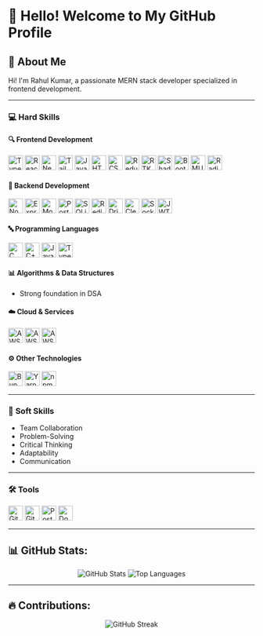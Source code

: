 # 👋 Hello! Welcome to My GitHub Profile

## 🌟 About Me
Hi! I'm Rahul Kumar, a passionate MERN stack developer specialized in frontend development.

---

### 💻 **Hard Skills**

#### 🔍 **Frontend Development**
<p>
  <img src="https://cdn.jsdelivr.net/gh/devicons/devicon/icons/typescript/typescript-original.svg" height="30" alt="TypeScript" />
  <img src="https://cdn.jsdelivr.net/gh/devicons/devicon/icons/react/react-original.svg" height="30" alt="React.js" />
  <img src="https://cdn.jsdelivr.net/gh/devicons/devicon/icons/nextjs/nextjs-original.svg" height="30" alt="Next.js" />
  <img src="https://cdn.jsdelivr.net/gh/devicons/devicon/icons/tailwindcss/tailwindcss-plain.svg" height="30" alt="Tailwind CSS" />
  <img src="https://cdn.jsdelivr.net/gh/devicons/devicon/icons/javascript/javascript-original.svg" height="30" alt="JavaScript" />
  <img src="https://cdn.jsdelivr.net/gh/devicons/devicon/icons/html5/html5-original.svg" height="30" alt="HTML5" />
  <img src="https://cdn.jsdelivr.net/gh/devicons/devicon/icons/css3/css3-original.svg" height="30" alt="CSS3" />
  <img src="https://cdn.jsdelivr.net/gh/devicons/devicon/icons/redux/redux-original.svg" height="30" alt="Redux" />
  <img src="https://img.shields.io/badge/RTK%20Query-764ABC?style=flat&logo=redux&logoColor=white" height="30" alt="RTK Query" />
  <img src="https://img.shields.io/badge/ShadCN%20UI-16181D?style=flat&logo=radix-ui&logoColor=white" height="30" alt="ShadCN UI" />
  <img src="https://cdn.jsdelivr.net/gh/devicons/devicon/icons/bootstrap/bootstrap-original.svg" height="30" alt="Bootstrap" />
  <img src="https://cdn.jsdelivr.net/gh/devicons/devicon/icons/materialui/materialui-original.svg" height="30" alt="MUI" />
  <img src="https://img.shields.io/badge/Radix%20UI-000000?style=flat&logo=radix-ui&logoColor=white" height="30" alt="Radix UI" />
</p>

#### 🔧 **Backend Development**
<p>
  <img src="https://cdn.jsdelivr.net/gh/devicons/devicon/icons/nodejs/nodejs-original.svg" height="30" alt="Node.js" />
  <img src="https://cdn.jsdelivr.net/gh/devicons/devicon/icons/express/express-original.svg" height="30" alt="Express.js" />
  <img src="https://cdn.jsdelivr.net/gh/devicons/devicon/icons/mongodb/mongodb-original.svg" height="30" alt="MongoDB" />
  <img src="https://cdn.jsdelivr.net/gh/devicons/devicon/icons/postgresql/postgresql-original.svg" height="30" alt="PostgreSQL" />
  <img src="https://img.shields.io/badge/SQLite-003B57?style=flat&logo=sqlite&logoColor=white" height="30" alt="SQLite" />
  <img src="https://cdn.jsdelivr.net/gh/devicons/devicon/icons/redis/redis-original.svg" height="30" alt="Redis" />
  <img src="https://img.shields.io/badge/Drizzle%20ORM-6E4C13?style=flat&logo=sqlite&logoColor=white" height="30" alt="Drizzle ORM" />
  <img src="https://img.shields.io/badge/Clerk-000000?style=flat&logo=clerk&logoColor=white" height="30" alt="Clerk" />
  <img src="https://img.shields.io/badge/Socket.io-010101?style=flat&logo=socket.io&logoColor=white" height="30" alt="Socket.io" />
  <img src="https://img.shields.io/badge/JWT-000000?style=flat&logo=jsonwebtokens&logoColor=white" height="30" alt="JWT" />
</p>

#### 🔤 **Programming Languages**
<p>
  <img src="https://cdn.jsdelivr.net/gh/devicons/devicon/icons/c/c-original.svg" height="30" alt="C" />
  <img src="https://cdn.jsdelivr.net/gh/devicons/devicon/icons/cplusplus/cplusplus-original.svg" height="30" alt="C++" />
  <img src="https://cdn.jsdelivr.net/gh/devicons/devicon/icons/javascript/javascript-original.svg" height="30" alt="JavaScript" />
  <img src="https://cdn.jsdelivr.net/gh/devicons/devicon/icons/typescript/typescript-original.svg" height="30" alt="TypeScript" />
</p>

#### 📊 **Algorithms & Data Structures**
- Strong foundation in DSA

#### ☁️ **Cloud & Services**
<p>
  <img src="https://cdn.jsdelivr.net/gh/devicons/devicon/icons/amazonwebservices/amazonwebservices-original.svg" height="30" alt="AWS" />
  <img src="https://img.shields.io/badge/S3-569A31?style=flat&logo=amazonaws&logoColor=white" height="30" alt="AWS S3" />
  <img src="https://img.shields.io/badge/SES-FF9900?style=flat&logo=amazonaws&logoColor=white" height="30" alt="AWS SES" />
</p>

#### ⚙️ **Other Technologies**
<p>
  <img src="https://img.shields.io/badge/Bun-000000?style=flat&logo=bun&logoColor=white" height="30" alt="Bun" />
  <img src="https://img.shields.io/badge/Yarn-2C8EBB?style=flat&logo=yarn&logoColor=white" height="30" alt="Yarn" />
  <img src="https://img.shields.io/badge/NPM-CB3837?style=flat&logo=npm&logoColor=white" height="30" alt="npm" />
</p>

---

### 🤝 **Soft Skills**
- Team Collaboration  
- Problem-Solving  
- Critical Thinking  
- Adaptability  
- Communication  

---

### 🛠️ **Tools**
<p>
  <img src="https://cdn.jsdelivr.net/gh/devicons/devicon/icons/git/git-original.svg" height="30" alt="Git" />
  <img src="https://cdn.jsdelivr.net/gh/devicons/devicon/icons/github/github-original.svg" height="30" alt="GitHub" />
  <img src="https://img.shields.io/badge/Postman-FF6C37?style=flat&logo=postman&logoColor=white" height="30" alt="Postman" />
  <img src="https://cdn.jsdelivr.net/gh/devicons/devicon/icons/docker/docker-original.svg" height="30" alt="Docker" />
</p>

---

## 📊 GitHub Stats:
<p align="center">
  <img src="https://github-readme-stats.vercel.app/api?username=CodeSciRahul&show_icons=true&theme=radical" alt="GitHub Stats" />
  <img src="https://github-readme-stats.vercel.app/api/top-langs/?username=CodeSciRahul&layout=compact&theme=radical" alt="Top Languages" />
</p>

---

## 🔥 Contributions:
<p align="center">
<img src="https://github-readme-streak-stats.herokuapp.com/?user=CodeSciRahul&theme=radical" alt="GitHub Streak" />
</p>
